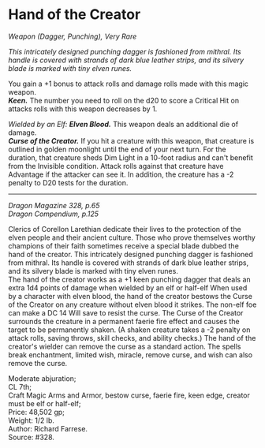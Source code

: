 # Hand of the Creator
*Weapon (Dagger, Punching), Very Rare*

*This intricately designed punching dagger is fashioned from mithral. Its handle is covered with strands of dark blue leather strips, and its silvery blade is marked with tiny elven runes.*

You gain a +1 bonus to attack rolls and damage rolls made with this magic weapon.  
***Keen.*** The number you need to roll on the d20 to score a Critical Hit on attacks rolls with this weapon decreases by 1.  

*Wielded by an Elf:*
***Elven Blood.*** This weapon deals an additional die of damage.  
***Curse of the Creator.*** If you hit a creature with this weapon, that creature is outlined in golden moonlight until the end of your next turn. For the duration, that creature sheds Dim Light in a 10-foot radius and can't benefit from the Invisible condition. Attack rolls against that creature have Advantage if the attacker can see it. In addition, the creature has a -2 penalty to D20 tests for the duration.



---
*Dragon Magazine 328, p.65*  
*Dragon Compendium, p.125*  

Clerics of Corellon Larethian dedicate their lives to the protection of the elven people and their ancient culture. Those who prove themselves worthy champions of their faith sometimes receive a special blade dubbed the hand of the creator. This intricately designed punching dagger is fashioned from mithral. Its handle is covered with strands of dark blue leather strips, and its silvery blade is marked with tiny elven runes.  
The hand of the creator works as a +1 keen punching dagger that deals an extra 1d4 points of damage when wielded by an elf or half-elf When used by a character with elven blood, the hand of the creator bestows the Curse of the Creator on any creature without elven blood it strikes. The non-elf foe can make a DC 14 Will save to resist the curse. The Curse of the Creator surrounds the creature in a permanent faerie fire effect and causes the target to be permanently shaken. (A shaken creature takes a -2 penalty on attack rolls, saving throws, skill checks, and ability checks.) The hand of the creator's wielder can remove the curse as a standard action. The spells break enchantment, limited wish, miracle, remove curse, and wish can also remove the curse.  

Moderate abjuration;  
CL 7th;  
Craft Magic Arms and Armor, bestow curse, faerie fire, keen edge, creator must be elf or half-elf;  
Price: 48,502 gp;  
Weight: 1/2 lb.  
Author: Richard Farrese.  
Source: #328.  